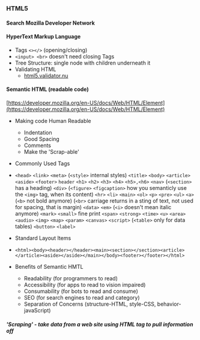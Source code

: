 ### HTML5

#### Search Mozilla Developer Network

#### HyperText Markup Language

  - Tags `<></>` (opening/closing)
  - `<input> <br>` doesn't need closing Tags
  - Tree Structure: single node with children underneath it
  - Validating HTML
    - [html5.validator.nu](https://html5.validator.nu/)

#### Semantic HTML (readable code)
[https://developer.mozilla.org/en-US/docs/Web/HTML/Element](https://developer.mozilla.org/en-US/docs/Web/HTML/Element)

  - Making code Human Readable
    - Indentation
    - Good Spacing
    - Comments
    - Make the 'Scrap-able'


  - Commonly Used Tags
  - `<head>` `<link>` `<meta>` (`<style>` internal styles) `<title>` `<body>` `<article>` `<aside>` `<footer>` `header` `<h1>` `<h2>` `<h3>` `<h4>` `<h5>,<h6>` `<nav>` (`<section>` has a heading) `<div>` (`<figure>` `<figcaption>` how you semanticly use the `<img>` tag, when its content) `<hr>` `<li>` `<main>` `<ol>` `<p>` `<pre>` `<ul>` `<a>`
  (`<b>` not bold anymore) (`<br>` carriage returns in a sting of text, not used for spacing, that is margin) `<data>` `<em>` (`<i>` doesn't mean italic anymore) `<mark>` `<small>` fine print `<span>` `<strong>` `<time>` `<u>` `<area>` `<audio>` `<img>` `<map>` `<param>` `<canvas>` `<script>` (`<table>` only for data tables) `<button>` `<label>`


  - Standard Layout Items
  - `<html><body><header></header><main><section></section><article></article><aside></aside></main></body><footer></footer></html>`

  - Benefits of Semantic HMTL
    - Readability (for programmers to read)
    - Accessibility (for apps to read to vision impaired)
    - Consumability (for bots to read and consume)
    - SEO (for search engines to read and category)
    - Separation of Concerns (structure-HTML, style-CSS, behavior-javaScript)


##### 'Scraping' - take data from a web site using HTML tag to pull information off
